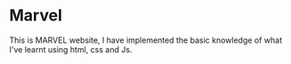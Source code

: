 # Marvel
This is MARVEL website, I have implemented the basic knowledge of what I've learnt using html, css and Js.
